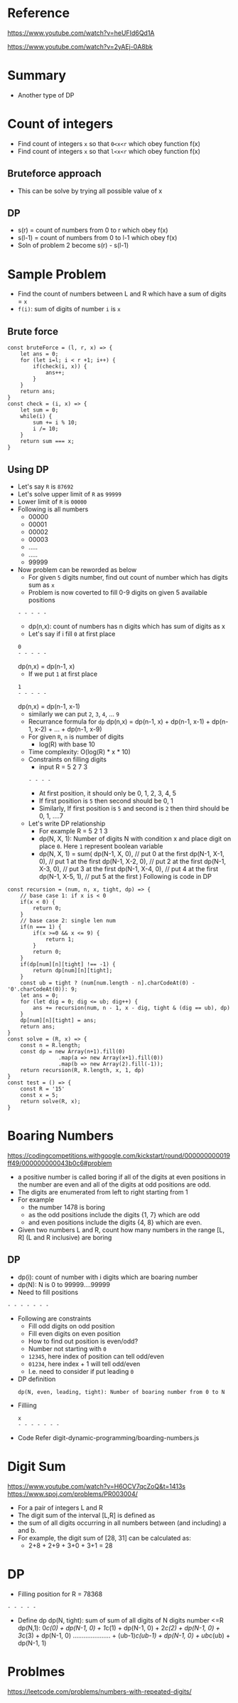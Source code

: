 # Reference
https://www.youtube.com/watch?v=heUFId6Qd1A

https://www.youtube.com/watch?v=2yAEj-0A8bk

# Summary
- Another type of DP
# Count of integers
- Find count of integers `x` so that `0<x<r` which obey function f(x)
- Find count of integers `x` so that `l<x<r` which obey function f(x)
## Bruteforce approach
- This can be solve by trying all possible value of x
## DP
- s(r) = count of numbers from 0 to r which obey f(x)
- s(l-1) = count of numbers from 0 to l-1 which obey f(x)
- Soln of problem 2 become s(r) - s(l-1)
# Sample Problem 
- Find the count of numbers between L and R which have a sum of digits = `x`
- `f(i)`: sum of digits of number `i` is `x`
## Brute force
```
const bruteForce = (l, r, x) => {
    let ans = 0;
    for (let i=l; i < r +1; i++) {
        if(check(i, x)) {
            ans++;
        }
    }
    return ans;
}
const check = (i, x) => {
    let sum = 0;
    while(i) {
        sum += i % 10;
        i /= 10;
    }
    return sum === x;
}
```
## Using DP
- Let's say `R` is `87692`
- Let's solve upper limit of `R` as `99999`
- Lower limit of `R` is `00000`
- Following is all numbers
    - 00000
    - 00001
    - 00002
    - 00003
    - .....
    - .....
    - 99999
- Now problem can be reworded as below
    - For given `5` digits number, find out count of number which has digits sum as `x`
    - Problem is now coverted to fill 0-9 digits on given 5 available positions
    ```
    - - - - - 
    ```
    - dp(n,x): count of numbers has n digits which has sum of digits as x
    - Let's say if i fill `0` at first place
    ```
    0
    - - - - - 
    ```
    dp(n,x) = dp(n-1, x)
    - If we put `1` at first place
    ```
    1
    - - - - -     
    ```
    dp(n,x) = dp(n-1, x-1)
    - similarly we can put `2`, `3`, `4`, ... `9`
    - Recurrance formula for `dp`
    dp(n,x) = dp(n-1, x) + dp(n-1, x-1) + dp(n-1, x-2) + ... + dp(n-1, x-9)
    - For given `R`, `n` is number of digits
        - log(R) with base 10
    - Time complexity: O(log(R) * x * 10)
    - Constraints on filling digits
        - input R = 5 2 7 3
        ```
        - - - - 
        ```
        - At first position, it should only be 0, 1, 2, 3, 4, 5
        - If first position is `5` then second should be 0, 1
        - Similarly, If first position is `5` and second is `2` then third should be 0, 1, ....7
    - Let's write DP relationship
        - For example R = 5 2 1 3
        - dp(N, X, 1): Number of digits N with condition x and place digit on place `0`. Here `1` represent boolean variable
        - dp(N, X, 1) = sum(
           dp(N-1, X, 0), // put 0 at the first
           dp(N-1, X-1, 0), // put 1 at the first
           dp(N-1, X-2, 0), // put 2 at the first
           dp(N-1, X-3, 0), // put 3 at the first
           dp(N-1, X-4, 0), // put 4 at the first
           dp(N-1, X-5, 1), // put 5 at the first 
        )
Following is code in DP
```
const recursion = (num, n, x, tight, dp) => {
    // base case 1: if x is < 0
    if(x < 0) {
        return 0;
    }
    // base case 2: single len num
    if(n === 1) {
        if(x >=0 && x <= 9) {
            return 1;
        }
        return 0;
    }
    if(dp[num][n][tight] !== -1) {
        return dp[num][n][tight];
    }
    const ub = tight ? (num[num.length - n].charCodeAt(0) - '0'.charCodeAt(0)): 9;
    let ans = 0;
    for (let dig = 0; dig <= ub; dig++) {
        ans += recursion(num, n - 1, x - dig, tight & (dig == ub), dp)
    }
    dp[num][n][tight] = ans;
    return ans;
}
const solve = (R, x) => {
    const n = R.length;
    const dp = new Array(n+1).fill(0)
                .map(a => new Array(x+1).fill(0))
                .map(b => new Array(2).fill(-1));
    return recursion(R, R.length, x, 1, dp)
}
const test = () => {
    const R = '15'
    const x = 5;
    return solve(R, x);
}
```
# Boaring Numbers
https://codingcompetitions.withgoogle.com/kickstart/round/000000000019ff49/000000000043b0c6#problem
- a positive number is called boring if all of the digits at even positions in the number are even and all of the digits at odd positions are odd.
- The digits are enumerated from left to right starting from 1
- For example
    - the number 1478 is boring 
    - as the odd positions include the digits {1, 7} which are odd 
    - and even positions include the digits {4, 8} which are even.
- Given two numbers L and R, count how many numbers in the range [L, R] (L and R inclusive) are boring
## DP
- dp(i): count of number with i digits which are boaring number
- dp(N): N is 0 to 99999....99999
- Need to fill positions
```
- - - - - - - 
```
- Following are constraints
    - Fill odd digits on odd position
    - Fill even digits on even position
    - How to find out position is even/odd?
    - Number not starting with `0`
    - `12345`, here index of position can tell odd/even
    - `01234`, here index + 1 will tell odd/even
    - I.e. need to consider if put leading `0`
- DP definition
    ```
    dp(N, even, leading, tight): Number of boaring number from 0 to N 
    ```
- Filliing
    ```
    x
    - - - - - - - 
    ```
- Code
    Refer digit-dynamic-programming/boarding-numbers.js
# Digit Sum
https://www.youtube.com/watch?v=H6OCV7qcZoQ&t=1413s
https://www.spoj.com/problems/PR003004/
- For a pair of integers L and R
- The digit sum of the interval [L,R] is defined as 
- the sum of all digits occurring in all numbers between (and including) a and b. 
- For example, the digit sum of [28, 31] can be calculated as:
    - 2+8  +  2+9  +  3+0  +  3+1 = 28
# DP
- Filling position for R = 78368
```
- - - - -
```
- Define dp
dp(N, tight): sum of sum of all digits of N digits  number <=R
dp(N,1):  0*c(0) + dp(N-1, 0) 
        + 1*c(1) + dp(N-1, 0)
        + 2*c(2) + dp(N-1, 0)
        + 3*c(3) + dp(N-1, 0)
        .....................
        + (ub-1)*c(ub-1) + dp(N-1, 0)
        + ub*c(ub) + dp(N-1, 1)
        

# Problmes
https://leetcode.com/problems/numbers-with-repeated-digits/

